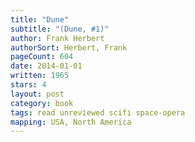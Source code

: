 ```yaml
---
title: "Dune"
subtitle: "(Dune, #1)"
author: Frank Herbert
authorSort: Herbert, Frank
pageCount: 604
date: 2014-01-01
written: 1965
stars: 4
layout: post
category: book
tags: read unreviewed scifi space-opera
mapping: USA, North America
---
```

